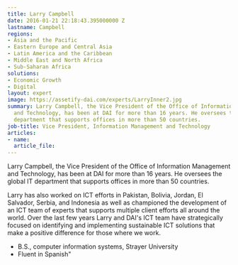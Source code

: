 ```yaml
---
title: Larry Campbell
date: 2016-01-21 22:18:43.395000000 Z
lastname: Campbell
regions:
- Asia and the Pacific
- Eastern Europe and Central Asia
- Latin America and the Caribbean
- Middle East and North Africa
- Sub-Saharan Africa
solutions:
- Economic Growth
- Digital
layout: expert
image: https://assetify-dai.com/experts/LarryInner2.jpg
summary: Larry Campbell, the Vice President of the Office of Information Management
  and Technology, has been at DAI for more than 16 years. He oversees the global IT
  department that supports offices in more than 50 countries.
job-title: Vice President, Information Management and Technology
articles:
- name: 
  article_file: 
---
```


Larry Campbell, the Vice President of the Office of Information Management and Technology, has been at DAI for more than 16 years. He oversees the global IT department that supports offices in more than 50 countries.

Larry has also worked on ICT efforts in Pakistan, Bolivia, Jordan, El Salvador, Serbia, and Indonesia as well as championed the development of an ICT team of experts that supports multiple client efforts all around the world. Over the last few years Larry and DAI's ICT team have strategically focused on identifying and implementing sustainable ICT solutions that make a positive difference for those where we work.

* B.S., computer information systems, Strayer University
* Fluent in Spanish"
